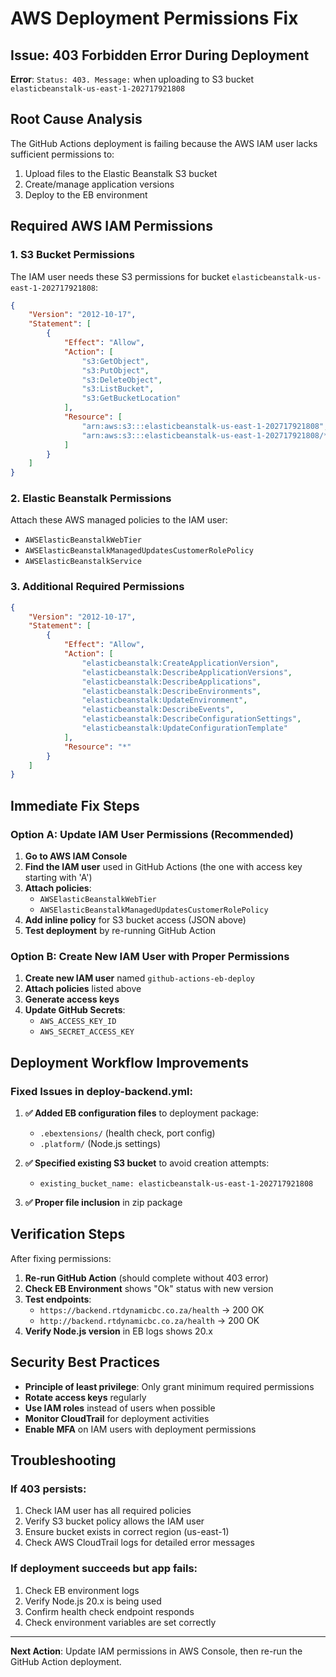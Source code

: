 # AWS Deployment Permissions Fix

## Issue: 403 Forbidden Error During Deployment

**Error**: `Status: 403. Message:` when uploading to S3 bucket `elasticbeanstalk-us-east-1-202717921808`

## Root Cause Analysis

The GitHub Actions deployment is failing because the AWS IAM user lacks sufficient permissions to:
1. Upload files to the Elastic Beanstalk S3 bucket
2. Create/manage application versions
3. Deploy to the EB environment

## Required AWS IAM Permissions

### 1. S3 Bucket Permissions
The IAM user needs these S3 permissions for bucket `elasticbeanstalk-us-east-1-202717921808`:

```json
{
    "Version": "2012-10-17",
    "Statement": [
        {
            "Effect": "Allow",
            "Action": [
                "s3:GetObject",
                "s3:PutObject",
                "s3:DeleteObject",
                "s3:ListBucket",
                "s3:GetBucketLocation"
            ],
            "Resource": [
                "arn:aws:s3:::elasticbeanstalk-us-east-1-202717921808",
                "arn:aws:s3:::elasticbeanstalk-us-east-1-202717921808/*"
            ]
        }
    ]
}
```

### 2. Elastic Beanstalk Permissions
Attach these AWS managed policies to the IAM user:

- `AWSElasticBeanstalkWebTier`
- `AWSElasticBeanstalkManagedUpdatesCustomerRolePolicy` 
- `AWSElasticBeanstalkService`

### 3. Additional Required Permissions

```json
{
    "Version": "2012-10-17",
    "Statement": [
        {
            "Effect": "Allow",
            "Action": [
                "elasticbeanstalk:CreateApplicationVersion",
                "elasticbeanstalk:DescribeApplicationVersions",
                "elasticbeanstalk:DescribeApplications",
                "elasticbeanstalk:DescribeEnvironments",
                "elasticbeanstalk:UpdateEnvironment",
                "elasticbeanstalk:DescribeEvents",
                "elasticbeanstalk:DescribeConfigurationSettings",
                "elasticbeanstalk:UpdateConfigurationTemplate"
            ],
            "Resource": "*"
        }
    ]
}
```

## Immediate Fix Steps

### Option A: Update IAM User Permissions (Recommended)

1. **Go to AWS IAM Console**
2. **Find the IAM user** used in GitHub Actions (the one with access key starting with 'A')
3. **Attach policies**:
   - `AWSElasticBeanstalkWebTier`
   - `AWSElasticBeanstalkManagedUpdatesCustomerRolePolicy`
4. **Add inline policy** for S3 bucket access (JSON above)
5. **Test deployment** by re-running GitHub Action

### Option B: Create New IAM User with Proper Permissions

1. **Create new IAM user** named `github-actions-eb-deploy`
2. **Attach policies** listed above
3. **Generate access keys**
4. **Update GitHub Secrets**:
   - `AWS_ACCESS_KEY_ID`
   - `AWS_SECRET_ACCESS_KEY`

## Deployment Workflow Improvements

### Fixed Issues in deploy-backend.yml:

1. **✅ Added EB configuration files** to deployment package:
   - `.ebextensions/` (health check, port config)
   - `.platform/` (Node.js settings)

2. **✅ Specified existing S3 bucket** to avoid creation attempts:
   - `existing_bucket_name: elasticbeanstalk-us-east-1-202717921808`

3. **✅ Proper file inclusion** in zip package

## Verification Steps

After fixing permissions:

1. **Re-run GitHub Action** (should complete without 403 error)
2. **Check EB Environment** shows "Ok" status with new version
3. **Test endpoints**:
   - `https://backend.rtdynamicbc.co.za/health` → 200 OK
   - `http://backend.rtdynamicbc.co.za/health` → 200 OK
4. **Verify Node.js version** in EB logs shows 20.x

## Security Best Practices

- **Principle of least privilege**: Only grant minimum required permissions
- **Rotate access keys** regularly
- **Use IAM roles** instead of users when possible
- **Monitor CloudTrail** for deployment activities
- **Enable MFA** on IAM users with deployment permissions

## Troubleshooting

### If 403 persists:
1. Check IAM user has all required policies
2. Verify S3 bucket policy allows the IAM user
3. Ensure bucket exists in correct region (us-east-1)
4. Check AWS CloudTrail logs for detailed error messages

### If deployment succeeds but app fails:
1. Check EB environment logs
2. Verify Node.js 20.x is being used
3. Confirm health check endpoint responds
4. Check environment variables are set correctly

---

**Next Action**: Update IAM permissions in AWS Console, then re-run the GitHub Action deployment.